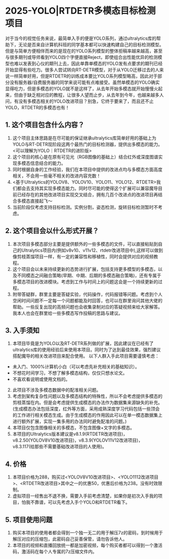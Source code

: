 # 2025-YOLO|RTDETR多模态目标检测项目
对于当今的视觉任务来说，最简单入手的便是YOLO系列，通过ultralytics库的帮助下，无论是否来自计算机科班的同学基本都可以快速构建自己的目标检测模型。但是与简单方便相伴而来的是现在的YOLO系列模型的整体拒稿率越来越高，甚至与很多期刊或导师看到YOLO四个字便直接Reject，即使组合出性能优异的检测模型也难以发表到心仪的期刊上去，因此单靠单模态的YOLO发有点要求的期刊已经开始显得有些吃力。很多人尝试转向RT-DETR模型，对于从YOLO迁移过去的人来说一样简单好用，但是RTDETR的训练成本要比YOLO系列模型略高，因此对于部分没有服务器/自费服务器的同学来说可能有点难接受。虽然单模态的YOLO确实显得吃力，但是多模态的YOLO就不是这样了，从去年开始多模态就开始慢慢火起来，但由于缺乏相对应的教程，让很多人望而止步，从去年到今年，也越来越多人问，有没有多模态相关的YOLO改进项目？别急，它终于要来了，而且还不止YOLO，RTDETR的多模态也有！

## 1. 这个项目包含什么内容？

1. 这个项目主体思路是在尽可能的保证继承ultralytics库简单好用的基础上为YOLO与RT-DETR现阶段这两个最热门的目标检测器，提供出多模态的能力。<可以理解为YOLO｜RTDETR的进阶版>  
2. 这个项目的核心是在原有可见光（RGB图像的基础上）结合红外或深度图谱实现多模态信息结合的能力。  
3. 同时根据自身的工作经验，我们在本项目中提供的改进点均与多模态方面高度相关，不会用一些毫不相关的改进内容充数！  
4. <基于Ultralytics的YOLOV8、YOLOV10、YOLO11、YOLO12、RTDETR>我们都会去支持其实现多模态能力。同时尽可能的使得这个扩展可以兼容魔导目前已经存在的其他改进项目实现交叉结合，拥有几百个改进点的改进项目再结合多模态直接起飞～  
5. 当前阶段仅考虑支持目标检测。实例分割，姿态检测，旋转目标检测暂时不考虑。

## 2. 这个项目会以什么形式开展？

1. 本次项目多模态部分主要是提供额外的一些多模态的文件，可以直接粘贴到自己的Ultralytics项目内(例如v8v10、v11v12、rtdetr改进项目中),这样可以做到像剪枝蒸馏项目一样，有一定的兼容性和移植性，同时会提供对应的视频教程。
2. 这个项目会以未来持续更新的态势进行扩展，包括支持更多模型的多模态，以及不同模态之间融合策略(早期、中期、后期的多模态融合策略)，还有专属于多模态项目的改进模块。考虑到工作与时间上的问题这会是一个持续更新的过程。
3. 附带答疑群，群里主要是答疑实验，代码操作，代码报错等问题。考虑到个人空闲时间问题不一定每一个问题都能及时回答，也可以在群里询问其他大佬的帮助。一些反复出现的高频问题也会收集录制对应的答疑视频来给大家解答。我本人也会在群里给一些多模态写作投稿的思路与建议。

## 3. 入手须知

1.	本项目毕竟是为YOLO以及RT-DETR系列做的扩展，因此建议在已经有了ultralytics库的使用经验后来使用本项目。同时为了达到最佳效果，强烈建议搭配魔导的相关改进项目来配合使用。
以下人群入手此项目需要谨慎考虑：
- 未入门、1000%计算机小白（可以考虑先补充相关的基础知识）。
- 不想花时间学习，不想了解多模态结构，仅仅只想水论文。
- 不喜欢看说明或使用文档的。
2. 此项目不涉及多模态数据中的配准相关问题。
3. 考虑到架构复杂性问题以及多模态结构的特殊性，所以不会考虑提供多模态的剪枝蒸馏在内。但是会考虑提供生成模态的办法作为数据集来源缺失的补充。(生成模态办法包括深度，红外等方面，采用成熟深度学习代码包括一些顶会的工作进行相关模态生成。由于生成模态的作用因此可以在单一模态数据集上进行额外扩展，实现一集多用的办法同时避免配准的问题。)
4. 本项目仅包含图像相关的多模态，不包含图像+文字的多模态。
5. 本项目的Ultralytics版本建议是v8.1.9(RTDETR改进项目)，v8.2.50(YOLOV8V10改进项目)，v8.3.9(YOLOV11V12改进项目)，v8.3.117(给那些不需要基础改进项目的人使用)。

## 4. 价格

1. 本项目价格为288，购买过<YOLOV8V10改进项目>、<YOLO1112改进项目>、<RTDETR改进项目>其中之一的优惠50，优惠后价格为238。没有时效限制。
2. 虚拟项目一经售出不退不换，需要入手前考虑清楚，如果你是初次入手我的项目，怕我不靠谱，可以先考虑入手个YOLO和RTDETR看下。

## 5. 项目使用问题

1. 购买本项目的使用者都会得到一个独一无二的用于解压7z的密码，到时候用于解压对应的压缩包，此密码自己妥善保管，请勿告诉他人。
2. 本项目的视频和直播回放统一都是加密视频，每个购买者都可以得到一个激活码，激活码在每个人专属的7z压缩文件内。